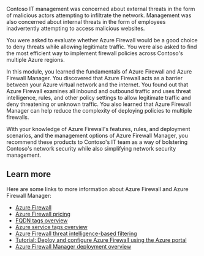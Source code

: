 Contoso IT management was concerned about external threats in the form of malicious actors attempting to infiltrate the network. Management was also concerned about internal threats in the form of employees inadvertently attempting to access malicious websites.

You were asked to evaluate whether Azure Firewall would be a good choice to deny threats while allowing legitimate traffic. You were also asked to find the most efficient way to implement firewall policies across Contoso's multiple Azure regions.

In this module, you learned the fundamentals of Azure Firewall and Azure Firewall Manager. You discovered that Azure Firewall acts as a barrier between your Azure virtual network and the internet. You found out that Azure Firewall examines all inbound and outbound traffic and uses threat intelligence, rules, and other policy settings to allow legitimate traffic and deny threatening or unknown traffic. You also learned that Azure Firewall Manager can help reduce the complexity of deploying policies to multiple firewalls.

With your knowledge of Azure Firewall's features, rules, and deployment scenarios, and the management options of Azure Firewall Manager, you recommend these products to Contoso's IT team as a way of bolstering Contoso's network security while also simplifying network security management.

## Learn more

Here are some links to more information about Azure Firewall and Azure Firewall Manager:

- [Azure Firewall](https://azure.microsoft.com//services/azure-firewall/)
- [Azure Firewall pricing](https://azure.microsoft.com/pricing/details/azure-firewall/)
- [FQDN tags overview](/azure/firewall/fqdn-tags)
- [Azure service tags overview](/azure/virtual-network/service-tags-overview#available-service-tags)
- [Azure Firewall threat intelligence-based filtering](/azure/firewall/threat-intel)
- [Tutorial: Deploy and configure Azure Firewall using the Azure portal](/azure/firewall/tutorial-firewall-deploy-portal?azure-portal=true)
- [Azure Firewall Manager deployment overview](/azure/firewall-manager/deployment-overview)